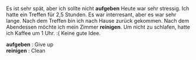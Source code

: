 Es ist sehr spät, aber ich sollte nicht __aufgeben__
Heute war sehr stressig. Ich hatte ein Treffen für 2,5 Stunden. Es war interresant, aber es war sehr lange. 
Nach dem Treffen bin ich nach Hause zurück gekommen. Nach dem Abendessen möchte ich mein Zimmer __reinigen__. 
Um nicht zu schlafen, hatte ich Kaffee um 1 Uhr. :(
Keine gute Idee.



__aufgeben__ : Give up <br />
__reinigen__ : Clean

